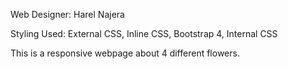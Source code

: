 Web Designer: Harel Najera


Styling Used: External CSS, Inline CSS, Bootstrap 4, Internal CSS 


This is a responsive webpage about 4 different flowers.

